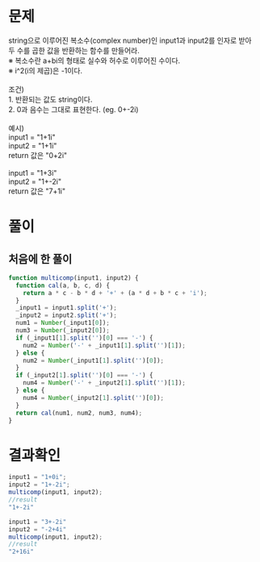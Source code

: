 <h1>문제</h1>
string으로 이루어진 복소수(complex number)인 input1과 input2를 인자로 받아<br/>
두 수를 곱한 값을 반환하는 함수를 만들어라.<br/>
※ 복소수란 a+bi의 형태로 실수와 허수로 이루어진 수이다.<br/>
※ i^2(i의 제곱)은 -1이다.<br/>
<br/>
조건)<br/>
1. 반환되는 값도 string이다.<br/>
2. 0과 음수는 그대로 표현한다. (eg. 0+-2i)<br/>
<br/>
예시)<br/>
input1 = "1+1i"<br/>
input2 = "1+1i"<br/>
return 값은 "0+2i"<br/>
<br/>
input1 = "1+3i"<br/>
input2 = "1+-2i"<br/>
return 값은 "7+1i"<br/>

<h1>풀이</h1>
<h2>처음에 한 풀이</h2>

```jsx
function multicomp(input1, input2) {
  function cal(a, b, c, d) {
    return a * c - b * d + '+' + (a * d + b * c + 'i');
  }
  _input1 = input1.split('+');
  _input2 = input2.split('+');
  num1 = Number(_input1[0]);
  num3 = Number(_input2[0]);
  if (_input1[1].split('')[0] === '-') {
    num2 = Number('-' + _input1[1].split('')[1]);
  } else {
    num2 = Number(_input1[1].split('')[0]);
  }
  if (_input2[1].split('')[0] === '-') {
    num4 = Number('-' + _input2[1].split('')[1]);
  } else {
    num4 = Number(_input2[1].split('')[0]);
  }
  return cal(num1, num2, num3, num4);
}
```

<h1>결과확인</h1>

```jsx
input1 = "1+0i";
input2 = "1+-2i";
multicomp(input1, input2);
//result
"1+-2i"

input1 = "3+-2i"
input2 = "-2+4i"
multicomp(input1, input2);
//result
"2+16i"
```
